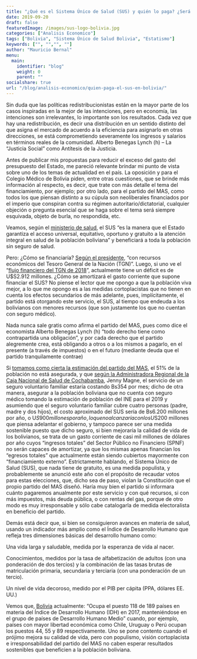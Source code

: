 ```yaml
---
title: "¿Qué es el Sistema Único de Salud (SUS) y quién lo paga? ¿Será sostenible en el tiempo?"
date: 2019-09-20
draft: false
featuredImage: /images/sus-logo-bolivia.jpg
categories: ["Analisis Economico"]
tags: ["Bolivia", "Sistema Único de Salud Bolivia", "Estatismo"]
keywords: ["", "","", ""]
author: "Mauricio Bernal"
menu:
  main:
    identifier: "blog"
    weight: 0 
    parent: ""
socialshare: true
url: "/blog/analisis-economico/quien-paga-el-sus-en-bolivia/"
---
```


Sin duda que las políticas redistribucionistas están en la mayor parte de los casos inspiradas en la mejor de las intenciones, pero en economía, las intenciones son irrelevantes, lo importante son los resultados. Cada vez que hay una redistribución, es decir una distribución en un sentido distinto del que asigna el mercado de acuerdo a la eficiencia para asignarlo en otras direcciones, se está comprometiendo severamente los ingresos y salarios en términos reales de la comunidad. Alberto Benegas Lynch (h) – La “Justicia Social” como Antítesis de la Justicia.

Antes de publicar mis propuestas para reducir el exceso del gasto del presupuesto del Estado, me pareció relevante brindar mi punto de vista sobre uno de los temas de actualidad en el país. La oposición y para el Colegio Médico de Bolivia piden, entre otras cuestiones, que se brinde más información al respecto, es decir, que trate con más detalle el tema del financiamiento, por ejemplo; por otro lado, para el partido del MAS, como todos los que piensan distinto a su cúpula son neoliberales financiados por el imperio que conspiran contra su régimen autoritario/dictatorial, cualquier objeción o pregunta esencial que se haga sobre el tema será siempre esquivada, objeto de burla, no respondida, etc.

Veamos, según el  [ministerio de salud](https://www.minsalud.gob.bo/programas-de-salud/sistema-unico-de-salud/46-sus/3593-a-quien-beneficiaria), el SUS “es la manera que el Estado garantiza el acceso universal, equitativo, oportuno y gratuito a la atención integral en salud de la población boliviana” y beneficiará a toda la población sin seguro de salud.

Pero: ¿Cómo se financiaría? [Según el presidente](https://www.minsalud.gob.bo/3440-gobierno-nacional-implementara-el-seguro-universal-de-salud-gratuito-en-2019), “con recursos económicos del Tesoro General de la Nación (TGN)”. Luego, si uno ve el “[flujo financiero del TGN de 2018](https://cache.sigep.gob.bo/pptos/2018/TOMOUNO/DOCUMENTOS/FluFinTesGenNac.pdf)”, actualmente tiene un déficit es de U$S2.912 millones. ¿Cómo se amortizará el gasto corriente que supone financiar el SUS? No piense el lector que me opongo a que la población viva mejor, a lo que me opongo es a las medidas cortoplacistas que no tienen en cuenta los efectos secundarios de más adelante, pues, implícitamente, el partido está otorgando este servicio, el SUS, al tiempo que endeuda a los bolivianos con menores recursos (que son justamente los que no cuentan con seguro médico).

Nada nunca sale gratis como afirma el partido del MAS, pues como dice el economista Alberto Benegas Lynch (h) “todo derecho tiene como contrapartida una obligación”, y por cada derecho que el partido alegremente crea, está obligando a otros o a los mismos a pagarlo, en el presente (a través de impuestos) o en el futuro (mediante deuda que el partido tranquilamente contrae)

Si [tomamos como cierta la estimación del partido del MAS](https://www.minsalud.gob.bo/3453-ministro-sus-historico), el 51% de la población no está asegurada, y que [según la Administradora Regional de la Caja Nacional de Salud de Cochabamba](https://www.lostiempos.com/actualidad/pais/20180327/cns-lanza-seguro-voluntario-independientes), Jenny Magne, el servicio de un seguro voluntario familiar estaría costando Bs354 por mes; dicho de otra manera, asegurar a la población boliviana que no cuenta con seguro médico tomando la estimación de población del INE para el 2019 y asumiendo que el seguro voluntario familiar cubre cuatro personas (padre, madre y dos hijos), el costo aproximado del SUS sería de Bs6.200 millones por año, o U$S900 millones por año, lo que no alcanzaría con los U$S200 millones que piensa adelantar el gobierno, y tampoco parece ser una medida sostenible puesto que dicho seguro, si bien mejoraría la calidad de vida de los bolivianos, se trata de un gasto corriente de casi mil millones de dólares por año cuyos “ingresos totales” del Sector Público no Financiero (SPNF) no serán capaces de amortizar, ya que los mismas apenas financian los “egresos totales” que actualmente están siendo cubiertos mayormente con “financiamiento externo”. Estrictamente hablando, el Sistema Único de Salud (SUS), que nada tiene de gratuito, es una medida populista, y probablemente se anunció este año con el propósito de recaudar votos para estas elecciones, que, dicho sea de paso, violan la Constitución que el propio partido del MAS diseñó. Haría muy bien el partido si informara cuánto pagaremos anualmente por este servicio y con qué recursos, si con más impuestos, más deuda pública, o con rentas del gas, porque de otro modo es muy irresponsable y sólo cabe catalogarla de medida electoralista en beneficio del partido.

Demás está decir que, si bien se consiguieron avances en materia de salud, usando un indicador más amplio como el Índice de Desarrollo Humano que refleja tres dimensiones básicas del desarrollo humano como:

Una vida larga y saludable, medida por la esperanza de vida al nacer.

Conocimientos, medidos por la tasa de alfabetización de adultos (con una ponderación de dos tercios) y la combinación de las tasas brutas de matriculación primaria, secundaria y terciaria (con una ponderación de un tercio).

Un nivel de vida decoroso, medido por el PIB per cápita (PPA, dólares EE. UU.)

Vemos que, [Bolivia](https://www.undp.org/es/bolivia/news/amplias-desigualdades-en-el-bienestar-de-las-personas-ensombrecen-el-progreso-continuado-en-el-desarrollo-humano) actualmente: “Ocupa el puesto 118 de 189 países en materia del Índice de Desarrollo Humano (IDH) en 2017, manteniéndose en el grupo de países de Desarrollo Humano Medio” cuando, por ejemplo, países con mayor libertad económica como Chile, Uruguay o Perú ocupan los puestos 44, 55 y 89 respectivamente. Uno se pone contento cuando el prójimo mejora su calidad de vida, pero con populismo, visión cortoplacista e irresponsabilidad del partido del MAS no caben esperar resultados sostenibles que beneficien a la población boliviana.
